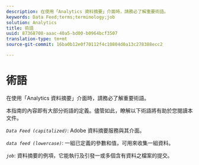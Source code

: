 ```yaml
---
description: 在使用「Analytics 資料摘要」介面時，請務必了解重要術語。
keywords: Data Feed;terms;terminology;job
solution: Analytics
title: 術語
uuid: 87368708-aaac-40a5-bd00-b0964bcf3507
translation-type: tm+mt
source-git-commit: 16ba0b12e0f70112f4c10804d0a13c278388ecc2

---
```



# 術語

在使用「Analytics 資料摘要」介面時，請務必了解重要術語。

本指南的內容即有大部分術語的定義。儘管如此，瞭解以下術語將有助於您閱讀本文件。

*`Data Feed (capitalized)`*: Adobe 資料摘要服務與其介面。

*`data feed (lowercase)`*: 一組已定義的參數和值，可用來收集一組資料。

*`job`*: 資料摘要的例項，它能執行及引發一或多個含有資料之檔案的提交。
